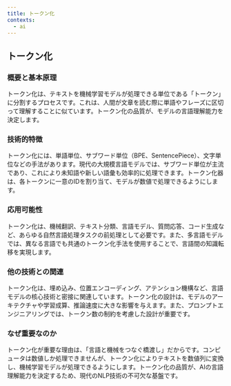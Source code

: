 ```yaml
---
title: トークン化
contexts:
  - ai
---
```


## トークン化

<Context name="ai">

### 概要と基本原理
トークン化は、テキストを機械学習モデルが処理できる単位である「トークン」に分割するプロセスです。これは、人間が文章を読む際に単語やフレーズに区切って理解することに似ています。トークン化の品質が、モデルの言語理解能力を決定します。

### 技術的特徴
トークン化には、単語単位、サブワード単位（BPE、SentencePiece）、文字単位などの手法があります。現代の大規模言語モデルでは、サブワード単位が主流であり、これにより未知語や新しい語彙も効率的に処理できます。トークン化器は、各トークンに一意のIDを割り当て、モデルが数値で処理できるようにします。

### 応用可能性
トークン化は、機械翻訳、テキスト分類、言語モデル、質問応答、コード生成など、あらゆる自然言語処理タスクの前処理として必要です。また、多言語モデルでは、異なる言語でも共通のトークン化手法を使用することで、言語間の知識転移を実現します。

### 他の技術との関連
トークン化は、埋め込み、位置エンコーディング、アテンション機構など、言語モデルの核心技術と密接に関連しています。トークン化の設計は、モデルのアーキテクチャや学習成算、推論速度に大きな影響を与えます。また、プロンプトエンジニアリングでは、トークン数の制約を考慮した設計が重要です。

### なぜ重要なのか
トークン化が重要な理由は、「言語と機械をつなぐ橋渡し」だからです。コンピュータは数値しか処理できませんが、トークン化によりテキストを数値列に変換し、機械学習モデルが処理できるようにします。トークン化の品質が、AIの言語理解能力を決定するため、現代のNLP技術の不可欠な基盤です。

</Context>
